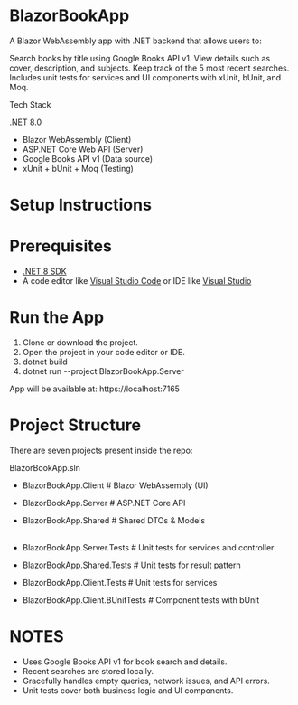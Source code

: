 # BlazorBookApp
A Blazor WebAssembly app with .NET backend that allows users to:

Search books by title using Google Books API v1.
View details such as cover, description, and subjects.
Keep track of the 5 most recent searches.
Includes unit tests for services and UI components with xUnit, bUnit, and Moq.

Tech Stack

.NET 8.0
- Blazor WebAssembly (Client)
- ASP.NET Core Web API (Server)
- Google Books API v1 (Data source)
- xUnit + bUnit + Moq (Testing)


# Setup Instructions
# Prerequisites
- [.NET 8 SDK](https://dotnet.microsoft.com/en-us/download)
- A code editor like [Visual Studio Code](https://code.visualstudio.com/download) or IDE like [Visual Studio](https://visualstudio.microsoft.com/vs/community/)


# Run the App
1. Clone or download the project.
1. Open the project in your code editor or IDE.
1. dotnet build
1. dotnet run --project BlazorBookApp.Server

App will be available at: https://localhost:7165

# Project Structure

There are seven projects present inside the repo:

BlazorBookApp.sln
 - BlazorBookApp.Client            # Blazor WebAssembly (UI)
 - BlazorBookApp.Server            # ASP.NET Core API
 - BlazorBookApp.Shared            # Shared DTOs & Models <br><br>

   
 - BlazorBookApp.Server.Tests      # Unit tests for services and controller
 - BlazorBookApp.Shared.Tests      # Unit tests for result pattern
 - BlazorBookApp.Client.Tests      # Unit tests for services
 - BlazorBookApp.Client.BUnitTests # Component tests with bUnit

# NOTES
- Uses Google Books API v1 for book search and details.
- Recent searches are stored locally.
- Gracefully handles empty queries, network issues, and API errors.
- Unit tests cover both business logic and UI components.

